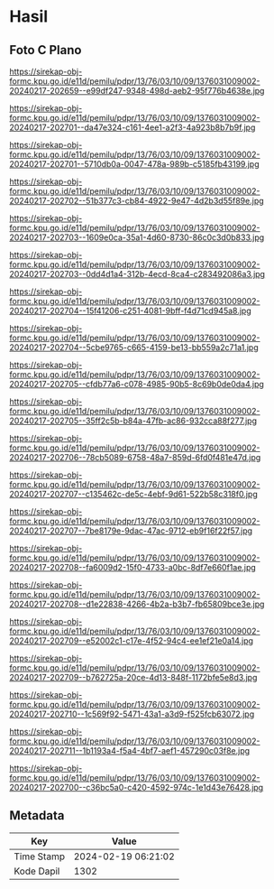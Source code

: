 # Hasil

## Foto C Plano

https://sirekap-obj-formc.kpu.go.id/e11d/pemilu/pdpr/13/76/03/10/09/1376031009002-20240217-202659--e99df247-9348-498d-aeb2-95f776b4638e.jpg

https://sirekap-obj-formc.kpu.go.id/e11d/pemilu/pdpr/13/76/03/10/09/1376031009002-20240217-202701--da47e324-c161-4ee1-a2f3-4a923b8b7b9f.jpg

https://sirekap-obj-formc.kpu.go.id/e11d/pemilu/pdpr/13/76/03/10/09/1376031009002-20240217-202701--5710db0a-0047-478a-989b-c5185fb43199.jpg

https://sirekap-obj-formc.kpu.go.id/e11d/pemilu/pdpr/13/76/03/10/09/1376031009002-20240217-202702--51b377c3-cb84-4922-9e47-4d2b3d55f89e.jpg

https://sirekap-obj-formc.kpu.go.id/e11d/pemilu/pdpr/13/76/03/10/09/1376031009002-20240217-202703--1609e0ca-35a1-4d60-8730-86c0c3d0b833.jpg

https://sirekap-obj-formc.kpu.go.id/e11d/pemilu/pdpr/13/76/03/10/09/1376031009002-20240217-202703--0dd4d1a4-312b-4ecd-8ca4-c283492086a3.jpg

https://sirekap-obj-formc.kpu.go.id/e11d/pemilu/pdpr/13/76/03/10/09/1376031009002-20240217-202704--15f41206-c251-4081-9bff-f4d71cd945a8.jpg

https://sirekap-obj-formc.kpu.go.id/e11d/pemilu/pdpr/13/76/03/10/09/1376031009002-20240217-202704--5cbe9765-c665-4159-be13-bb559a2c71a1.jpg

https://sirekap-obj-formc.kpu.go.id/e11d/pemilu/pdpr/13/76/03/10/09/1376031009002-20240217-202705--cfdb77a6-c078-4985-90b5-8c69b0de0da4.jpg

https://sirekap-obj-formc.kpu.go.id/e11d/pemilu/pdpr/13/76/03/10/09/1376031009002-20240217-202705--35ff2c5b-b84a-47fb-ac86-932cca88f277.jpg

https://sirekap-obj-formc.kpu.go.id/e11d/pemilu/pdpr/13/76/03/10/09/1376031009002-20240217-202706--78cb5089-6758-48a7-859d-6fd0f481e47d.jpg

https://sirekap-obj-formc.kpu.go.id/e11d/pemilu/pdpr/13/76/03/10/09/1376031009002-20240217-202707--c135462c-de5c-4ebf-9d61-522b58c318f0.jpg

https://sirekap-obj-formc.kpu.go.id/e11d/pemilu/pdpr/13/76/03/10/09/1376031009002-20240217-202707--7be8179e-9dac-47ac-9712-eb9f16f22f57.jpg

https://sirekap-obj-formc.kpu.go.id/e11d/pemilu/pdpr/13/76/03/10/09/1376031009002-20240217-202708--fa6009d2-15f0-4733-a0bc-8df7e660f1ae.jpg

https://sirekap-obj-formc.kpu.go.id/e11d/pemilu/pdpr/13/76/03/10/09/1376031009002-20240217-202708--d1e22838-4266-4b2a-b3b7-fb65809bce3e.jpg

https://sirekap-obj-formc.kpu.go.id/e11d/pemilu/pdpr/13/76/03/10/09/1376031009002-20240217-202709--e52002c1-c17e-4f52-94c4-ee1ef21e0a14.jpg

https://sirekap-obj-formc.kpu.go.id/e11d/pemilu/pdpr/13/76/03/10/09/1376031009002-20240217-202709--b762725a-20ce-4d13-848f-1172bfe5e8d3.jpg

https://sirekap-obj-formc.kpu.go.id/e11d/pemilu/pdpr/13/76/03/10/09/1376031009002-20240217-202710--1c569f92-5471-43a1-a3d9-f525fcb63072.jpg

https://sirekap-obj-formc.kpu.go.id/e11d/pemilu/pdpr/13/76/03/10/09/1376031009002-20240217-202711--1b1193a4-f5a4-4bf7-aef1-457290c03f8e.jpg

https://sirekap-obj-formc.kpu.go.id/e11d/pemilu/pdpr/13/76/03/10/09/1376031009002-20240217-202700--c36bc5a0-c420-4592-974c-1e1d43e76428.jpg


## Metadata

| Key        | Value               |
| ---------- | ------------------- |
| Time Stamp | 2024-02-19 06:21:02 |
| Kode Dapil | 1302                |



